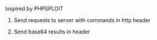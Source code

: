 Inspired by PHPSPLOIT

1) Send requests to server with commands in http header

2) Send base64 results in header

